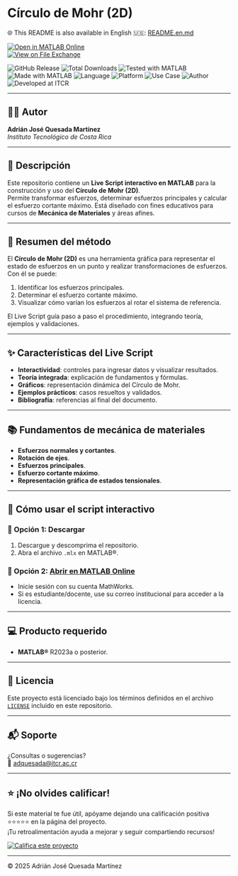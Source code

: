 # Círculo de Mohr (2D)

🌐 This README is also available in English 🇺🇸: [README.en.md](README.en.md)

[![Open in MATLAB Online](https://www.mathworks.com/images/responsive/global/open-in-matlab-online.svg)](https://matlab.mathworks.com/open/github/v1?repo=adriancrc/Circulo-de-Mohr)  
[![View on File Exchange](https://www.mathworks.com/matlabcentral/images/matlab-file-exchange.svg)](https://la.mathworks.com/matlabcentral/fileexchange/)  

![GitHub Release](https://img.shields.io/github/v/release/adriancrc/Circulo-de-Mohr)
![Total Downloads](https://img.shields.io/github/downloads/adriancrc/Circulo-de-Mohr/total)
![Tested with MATLAB](https://img.shields.io/endpoint?url=https%3A%2F%2Fraw.githubusercontent.com%2Fadriancrc%2FCirculo-de-Mohr%2Fmain%2Freport%2Fbadge%2Ftested_with.json)
![Made with MATLAB](https://img.shields.io/badge/Made%20with-MATLAB-blue)
![Language](https://img.shields.io/badge/language-MATLAB-blue)
![Platform](https://img.shields.io/badge/Platform-Windows%20%7C%20macOS%20%7C%20Linux-lightgrey)
![Use Case](https://img.shields.io/badge/Use-Educational-success)
![Author](https://img.shields.io/badge/Author-Adrián%20Quesada%20Martínez-blueviolet)
![Developed at ITCR](https://img.shields.io/badge/Developed%20at-ITCR-blue)

---

## 👨‍💻 Autor
**Adrián José Quesada Martínez**  
*Instituto Tecnológico de Costa Rica*

---

## 📘 Descripción

Este repositorio contiene un **Live Script interactivo en MATLAB** para la construcción y uso del **Círculo de Mohr (2D)**.  
Permite transformar esfuerzos, determinar esfuerzos principales y calcular el esfuerzo cortante máximo. Está diseñado con fines educativos para cursos de **Mecánica de Materiales** y áreas afines.

---

## 🧠 Resumen del método

El **Círculo de Mohr (2D)** es una herramienta gráfica para representar el estado de esfuerzos en un punto y realizar transformaciones de esfuerzos. Con él se puede:

1. Identificar los esfuerzos principales.
2. Determinar el esfuerzo cortante máximo.
3. Visualizar cómo varían los esfuerzos al rotar el sistema de referencia.

El Live Script guía paso a paso el procedimiento, integrando teoría, ejemplos y validaciones.

---

## ✨ Características del Live Script

- **Interactividad**: controles para ingresar datos y visualizar resultados.
- **Teoría integrada**: explicación de fundamentos y fórmulas.
- **Gráficos**: representación dinámica del Círculo de Mohr.
- **Ejemplos prácticos**: casos resueltos y validados.
- **Bibliografía**: referencias al final del documento.

---

## 📚 Fundamentos de mecánica de materiales

- **Esfuerzos normales y cortantes**.
- **Rotación de ejes**.
- **Esfuerzos principales**.
- **Esfuerzo cortante máximo**.
- **Representación gráfica de estados tensionales**.

---

## 🚀 Cómo usar el script interactivo

### 🔹 Opción 1: Descargar

1. Descargue y descomprima el repositorio.
2. Abra el archivo `.mlx` en MATLAB®.

### 🔹 Opción 2: [Abrir en MATLAB Online](https://matlab.mathworks.com/open/github/v1?repo=adriancrc/Circulo-de-Mohr)

- Inicie sesión con su cuenta MathWorks.
- Si es estudiante/docente, use su correo institucional para acceder a la licencia.

---

## 💻 Producto requerido

- **MATLAB®** R2023a o posterior.

---

## 📄 Licencia

Este proyecto está licenciado bajo los términos definidos en el archivo [`LICENSE`](LICENSE) incluido en este repositorio.

---

## 📬 Soporte

¿Consultas o sugerencias?  
📧 [adquesada@itcr.ac.cr](mailto:adquesada@itcr.ac.cr)

---

## ⭐ ¡No olvides calificar!

Si este material te fue útil, apóyame dejando una calificación positiva ⭐⭐⭐⭐⭐ en la página del proyecto.  
¡Tu retroalimentación ayuda a mejorar y seguir compartiendo recursos!

[![Califica este proyecto](https://img.shields.io/badge/★★★★★-Califica%20en%20File%20Exchange-blueviolet?style=for-the-badge)](https://la.mathworks.com/matlabcentral/fileexchange/181775-circulo-de-mohr)

---


© 2025 Adrián José Quesada Martínez
